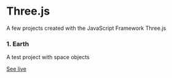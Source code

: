 # Three.js

A few projects created with the JavaScript Framework Three.js

### 1. Earth

A test project with space objects

[See live](nclsmitchell.com/three.js/earth.html)
